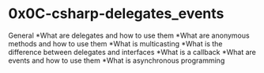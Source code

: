 # 0x0C-csharp-delegates_events
General
*What are delegates and how to use them
*What are anonymous methods and how to use them
*What is multicasting
*What is the difference between delegates and interfaces
*What is a callback
*What are events and how to use them
*What is asynchronous programming

